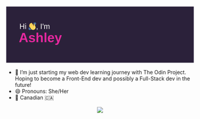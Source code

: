 [![MasterHead](https://github.com/Ashb33/Ashb33/blob/e4bc3f0e5ca2ab600bdf3df9f2bf361177afbda6/header.png)](https://github.com/Ashb33)

<!--
**Ashb33/Ashb33** is a ✨ _special_ ✨ repository because its `README.md` (this file) appears on your GitHub profile.

Here are some ideas to get you started:

- 🔭 I’m currently working...
- 👯 I’m looking to collaborate on ...
- 🤔 I’m looking for help with ...
- 💬 Ask me about ...
- 📫 How to reach me: ...
- ⚡ Fun fact: ...
-->

- 🌱 I’m just starting my web dev learning journey with The Odin Project. Hoping to become a Front-End dev and possibly a Full-Stack dev in the future!
- 😄 Pronouns: She/Her
- :round_pushpin: Canadian :canada:


<p align="center">
  <img align=center src="https://github-readme-stats.vercel.app/api?username=Ashb33&show_icons=true&theme=synthwave&border_radius=25">
</p>

<!--
[![Top Langs](https://github-readme-stats.vercel.app/api/top-langs/?username=Ashb33&theme=synthwave&border_radius=25)](https://github.com/anuraghazra/github-readme-stats)
-->

